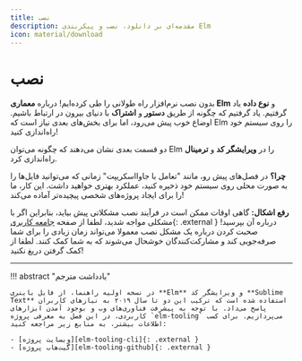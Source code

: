 ```yaml
---
title: نصب
description: مقدمه‌ای بر دانلود، نصب و پیکربندی Elm
icon: material/download
---
```


# نصب

بدون نصب نرم‌افزار راه طولانی را طی کرده‌ایم! درباره **معماری Elm** و **نوع داده** یاد گرفتیم. یاد گرفتیم که چگونه از طریق **دستور** و **اشتراک** با دنیای بیرون در ارتباط باشیم. اوضاع خوب پیش می‌رود، اما برای بخش‌های بعدی نیاز است که Elm را روی سیستم خود راه‌اندازی کنید!

دو قسمت بعدی نشان می‌دهند که چگونه می‌توان Elm را در **ویرایشگر کد** و **ترمینال** راه‌اندازی کرد.

**چرا؟** در فصل‌های پیش رو، مانند "تعامل با جاوااسکریپت" زمانی که می‌توانید فایل‌ها را به صورت محلی روی سیستم خود ذخیره کنید، عملکرد بهتری خواهید داشت. این کار، ما را برای ایجاد پروژه‌های شخصی پیچیده‌تر آماده می‌کند!

**رفع اشکال:** گاهی اوقات ممکن است در فرآیند نصب مشکلاتی پیش بیاید، بنابراین اگر با مشکلی مواجه شدید، لطفا از صفحه [جامعه کاربری][community]{: .external } درباره آن بپرسید! صحبت کردن درباره یک مشکل نصب معمولا می‌تواند زمان زیادی را برای شما صرفه‌جویی کند و مشارکت‌کنندگان خوشحال می‌شوند که به شما کمک کنند. لطفا از کمک گرفتن دریغ نکنید!

***

!!! abstract "یادداشت مترجم"

	در نسخه اولیه راهنما، از فایل باینری **Elm** و ویرایشگر کد **Sublime Text** استفاده شده است که ترکیب این دو تا سال ۲۰۱۹ به نیازهای کاربران پاسخ می‌داد. با توجه به پیشرفت فناوری‌های وب و بوجود آمدن ابزارهای کاربردی، در این فصل به معرفی پروژه `elm-tooling` می‌پردازیم. برای کسب اطلاعات بیشتر، به منابع زیر مراجعه کنید:

	- [وبسایت پروژه][elm-tooling-cli]{: .external }
	- [گیت‌هاب پروژه][elm-tooling-github]{: .external }

[community]: https://elm-lang.org/community
[elm-tooling-cli]: https://elm-tooling.github.io/elm-tooling-cli
[elm-tooling-github]: https://github.com/elm-tooling